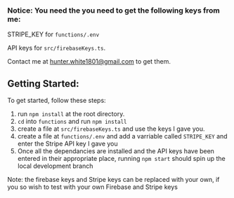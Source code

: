 ### Notice: You need the you need to get the following keys from me:

STRIPE_KEY for `functions/.env`

API keys for `src/firebaseKeys.ts`.

Contact me at hunter.white1801@gmail.com to get them.

## Getting Started:

To get started, follow these steps:

1. run `npm install` at the root directory.
2. `cd` into `functions` and run `npm install`
3. create a file at `src/firebaseKeys.ts` and use the keys I gave you.
4. create a file at `functions/.env` and add a varriable called `STRIPE_KEY` and enter the Stripe API key I gave you
5. Once all the dependancies are installed and the API keys have been entered in their appropriate place, running `npm start` should spin up the local development branch

Note: the firebase keys and Stripe keys can be replaced with your own, if you so wish to test with your own Firebase and Stripe keys
